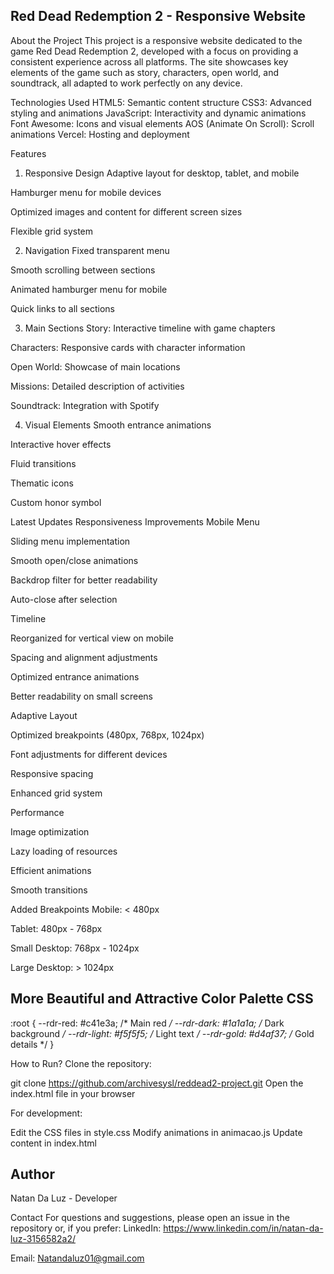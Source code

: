## Red Dead Redemption 2 - Responsive Website

About the Project
This project is a responsive website dedicated to the game Red Dead Redemption 2, developed with a focus on providing a consistent experience across all platforms. The site showcases key elements of the game such as story, characters, open world, and soundtrack, all adapted to work perfectly on any device.

Technologies Used
HTML5: Semantic content structure
CSS3: Advanced styling and animations
JavaScript: Interactivity and dynamic animations
Font Awesome: Icons and visual elements
AOS (Animate On Scroll): Scroll animations
Vercel: Hosting and deployment

Features
1. Responsive Design
Adaptive layout for desktop, tablet, and mobile

Hamburger menu for mobile devices

Optimized images and content for different screen sizes

Flexible grid system

2. Navigation
Fixed transparent menu

Smooth scrolling between sections

Animated hamburger menu for mobile

Quick links to all sections

3. Main Sections
Story: Interactive timeline with game chapters

Characters: Responsive cards with character information

Open World: Showcase of main locations

Missions: Detailed description of activities

Soundtrack: Integration with Spotify

4. Visual Elements
Smooth entrance animations

Interactive hover effects

Fluid transitions

Thematic icons

Custom honor symbol

Latest Updates
Responsiveness Improvements
Mobile Menu

Sliding menu implementation

Smooth open/close animations

Backdrop filter for better readability

Auto-close after selection

Timeline

Reorganized for vertical view on mobile

Spacing and alignment adjustments

Optimized entrance animations

Better readability on small screens

Adaptive Layout

Optimized breakpoints (480px, 768px, 1024px)

Font adjustments for different devices

Responsive spacing

Enhanced grid system

Performance

Image optimization

Lazy loading of resources

Efficient animations

Smooth transitions

Added Breakpoints
Mobile: < 480px

Tablet: 480px - 768px

Small Desktop: 768px - 1024px

Large Desktop: > 1024px

## More Beautiful and Attractive Color Palette CSS
:root {
    --rdr-red: #c41e3a;    /* Main red */
    --rdr-dark: #1a1a1a;   /* Dark background */
    --rdr-light: #f5f5f5;  /* Light text */
    --rdr-gold: #d4af37;   /* Gold details */
}


How to Run?
Clone the repository:

git clone https://github.com/archivesysl/reddead2-project.git
Open the index.html file in your browser

For development:

Edit the CSS files in style.css
Modify animations in animacao.js
Update content in index.html

## Author
Natan Da Luz - Developer

Contact
For questions and suggestions, please open an issue in the repository or, if you prefer:
LinkedIn: https://www.linkedin.com/in/natan-da-luz-3156582a2/

Email: Natandaluz01@gmail.com
